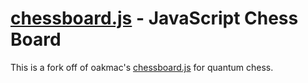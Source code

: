 [chessboard.js](http://chessboardjs.com) - JavaScript Chess Board
==================================================

This is a fork off of oakmac's [chessboard.js](https://github.com/oakmac/chessboardjs) for quantum chess.